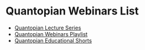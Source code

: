 # Quantopian Webinars List

- [Quantopian Lecture Series](https://www.youtube.com/playlist?list=PLRFLF1OxMm_UL7WUWM31iynp0jMVf_vLW)
- [Quantopian Webinars Playlist](https://www.youtube.com/playlist?list=PLRFLF1OxMm_VdDSn1BVd7bGKGak5Uss89)
- [Quantopian Educational Shorts](https://www.youtube.com/playlist?list=PLRFLF1OxMm_WS_CYKDDRjs4tlczeWmX5h)
